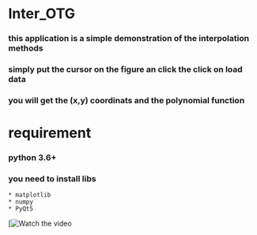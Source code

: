 # Inter_OTG

### this application is a simple demonstration of the interpolation methods
### simply put the cursor on the figure an click the click on load data
### you will get the (x,y) coordinats and the polynomial function


# requirement

### python 3.6+
### you need to install libs
    * matplotlib
    * numpy
    * PyQt5

[![Watch the video](https://www.youtube.com/watch?v=KBaqWhpvays&feature=youtu.be)
